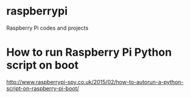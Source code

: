 # raspberrypi
Raspberry Pi codes and projects

# How to run Raspberry Pi Python script on boot

http://www.raspberrypi-spy.co.uk/2015/02/how-to-autorun-a-python-script-on-raspberry-pi-boot/
